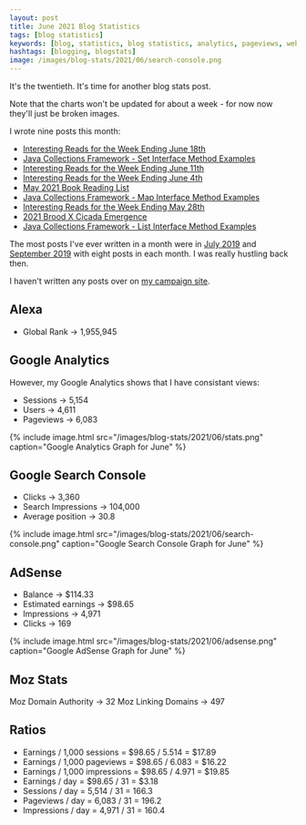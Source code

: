 ```yaml
---
layout: post
title: June 2021 Blog Statistics
tags: [blog statistics]
keywords: [blog, statistics, blog statistics, analytics, pageviews, webmaster, webmaster tools, alexa, google]
hashtags: [blogging, blogstats]
image: /images/blog-stats/2021/06/search-console.png
---
```


It's the twentieth. It's time for another blog stats post.

Note that the charts won't be updated for about a week - for now now they'll just be broken images.

I wrote nine posts this month:

* [Interesting Reads for the Week Ending June 18th](https://www.joehxblog.com/june-18-2021-interesting-reads/)
* [Java Collections Framework - Set Interface Method Examples](https://www.joehxblog.com/set-interface-method-examples/)
* [Interesting Reads for the Week Ending June 11th](https://www.joehxblog.com/june-11-2021-interesting-reads/)
* [Interesting Reads for the Week Ending June 4th](https://www.joehxblog.com/june-4-2021-interesting-reads/)
* [May 2021 Book Reading List](https://www.joehxblog.com/may-2021-book-reading-list/)
* [Java Collections Framework - Map Interface Method Examples](https://www.joehxblog.com/map-interface-method-examples/)
* [Interesting Reads for the Week Ending May 28th](https://www.joehxblog.com/may-28-2021-interesting-reads/)
* [2021 Brood X Cicada Emergence](https://www.joehxblog.com/2021-brood-x-cicada-emergence/)
* [Java Collections Framework - List Interface Method Examples](https://www.joehxblog.com/list-interface-method-examples/)

The most posts I've ever written in a month were in [July 2019](https://www.joehxblog.com/july-2019-blog-statistics/) and [September 2019](https://www.joehxblog.com/september-2019-blog-statistics/) with eight posts in each month. I was really hustling back then.

I haven't written any posts over on [my campaign site](https://joe4huberheights.com).

## Alexa

* Global Rank &rarr; 1,955,945

## Google Analytics

However, my Google Analytics shows that I have consistant views:

* Sessions &rarr; 5,154
* Users &rarr; 4,611
* Pageviews &rarr; 6,083

{% include image.html src="/images/blog-stats/2021/06/stats.png" caption="Google Analytics Graph for June" %}

## Google Search Console

* Clicks &rarr; 3,360
* Search Impressions &rarr; 104,000
* Average position &rarr; 30.8

{% include image.html src="/images/blog-stats/2021/06/search-console.png" caption="Google Search Console Graph for June" %}

## AdSense

* Balance &rarr; $114.33
* Estimated earnings &rarr; $98.65
* Impressions &rarr; 4,971
* Clicks &rarr; 169

{% include image.html src="/images/blog-stats/2021/06/adsense.png" caption="Google AdSense Graph for June" %}

## Moz Stats

Moz Domain Authority &rarr; 32
Moz Linking Domains &rarr; 497

## Ratios

* Earnings / 1,000 sessions = $98.65 / 5.514 = $17.89
* Earnings / 1,000 pageviews = $98.65 / 6.083 = $16.22
* Earnings / 1,000 impressions = $98.65 / 4.971 = $19.85
* Earnings / day = $98.65 / 31 = $3.18
* Sessions / day = 5,514 / 31 = 166.3
* Pageviews / day = 6,083 / 31 = 196.2
* Impressions / day = 4,971 / 31 = 160.4
